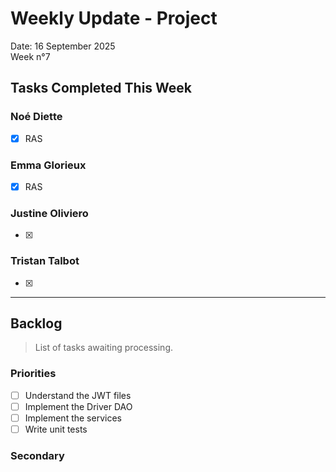 # Weekly Update - Project

Date: 16 September 2025  
Week n°7

## Tasks Completed This Week

### Noé Diette
-  [x] RAS

### Emma Glorieux
-  [x] RAS

### Justine Oliviero
- [x] 

### Tristan Talbot
- [x] 

---

## Backlog

> List of tasks awaiting processing.

### Priorities
- [ ] Understand the JWT files  
- [ ] Implement the Driver DAO  
- [ ] Implement the services  
- [ ] Write unit tests  

### Secondary
